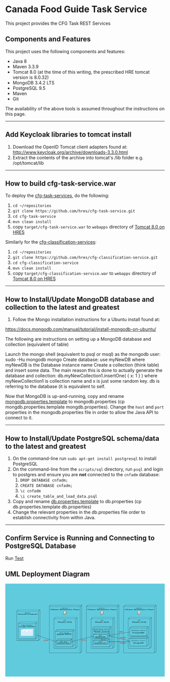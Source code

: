# Canada Food Guide Task Service

This project provides the CFG Task REST Services

## Components and Features

This project uses the following components and features:

* Java       8
* Maven      3.3.9
* Tomcat     8.0  (at the time of this writing, the prescribed HRE tomcat version is 8.0.32)
* MongoDB    3.4.2 LTS
* PostgreSQL 9.5
* Maven
* Git

The availability of the above tools is assumed throughout the instructions on this page.

---

## Add Keycloak libraries to tomcat install

1. Download the OpenID Tomcat client adapters found at:
http://www.keycloak.org/archive/downloads-3.3.0.html
2. Extract the contents of the archive into tomcat's /lib folder e.g. /opt/tomcat/lib

---

## How to build cfg-task-service.war

To deploy the [cfg-task-services], do the following:

1. `cd ~/repositories`
2. `git clone https://github.com/hres/cfg-task-service.git`
3. `cd cfg-task-service`
4. `mvn clean install`
5. copy `target/cfg-task-service.war` to `webapps` directory of [Tomcat 8.0 on HRES]

Similarly for the [cfg-classification-services]:

1. `cd ~/repositories`
2. `git clone https://github.com/hres/cfg-classification-service.git`
3. `cd cfg-classification-service`
4. `mvn clean install`
5. copy `target/cfg-classification-service.war` to `webapps` directory of [Tomcat 8.0 on HRES]

---

## How to Install/Update MongoDB database and collection to the latest and greatest 
1.  Follow the Mongo installation instructions for a Ubuntu install found at:

https://docs.mongodb.com/manual/tutorial/install-mongodb-on-ubuntu/

The following are instructions on setting up a MongoDB database and collection (equivalent of table)

Launch the mongo shell (equivalent to psql or msql) as the mongodb user: sudo -Hu mongodb mongo
Create database: use myNewDB where myNewDB is the Database instance name
Create a collection (think table) and insert some data. The main reason this is done to actually generate the database and collection: db.myNewCollection1.insertOne( { x: 1 } ) where myNewCollection1 is collection name and x is just some random key. db is referring to the database (it is equivalent to self.

Now that MongoDB is up-and-running, copy and rename [mongodb.properties.template] to mongodb.properties (cp mongdb.properties.template mongdb.properties).  Change the `host` and `port` properties in the mongodb.properties file in order to allow the Java API to connect to it.

---

## How to Install/Update PostgreSQL schema/data to the latest and greatest

1. On the command-line run `sudo apt-get install postgresql` to install PostgreSQL
2. On the command-line from the `scripts/sql` directory, run `psql` and login to postgres and ensure you are **not** connected to the `cnfadm` database:
	1. `DROP DATABASE cnfadm;`
	2. `CREATE DATABASE cnfadm;`
	3. `\c cnfadm`
	4. `\i create_table_and_load_data.psql`
3. Copy and rename [db.properties.template] to db.properties (cp db.properties.template db.properties)
4. Change the relevant properties in the db.properties file order to establish connectivity from within Java.

---




## Confirm Service is Running and Connecting to PostgreSQL Database

Run [Test]

## UML Deployment Diagram

![UML Deployment Diagram](src/main/resources/UML-deployment-diagram.png "UML Deployment Diagram")

[//]: # (These are the references links used in the body of this note and get stripped out when the markdown processor does its thing.  There is no need to format nicely because it should not be seen.)

[install-mongodb-on-ubuntu]:        <https://docs.mongodb.com/manual/tutorial/install-mongodb-on-ubuntu/>
[cfg-task-services]:                <https://github.com/hres/cfg-task-service.git>
[cfg-classification-services]:      <https://github.com/hres/cfg-classification-service.git>
[Tomcat 8.0 on HRES]:               <https://java-dev.hres.ca>
[Test]:                             <https://java-dev.hres.ca/cfg-task-service/service/datasets/status>
[mongodb.properties.template]:      <https://github.com/hres/cfg-task-service/blob/master/src/main/java/ca/gc/ip346/util/mongodb.properties.template>
[db.properties.template]:           <https://github.com/hres/cfg-task-service/blob/master/src/main/java/ca/gc/ip346/util/db.properties.template>
